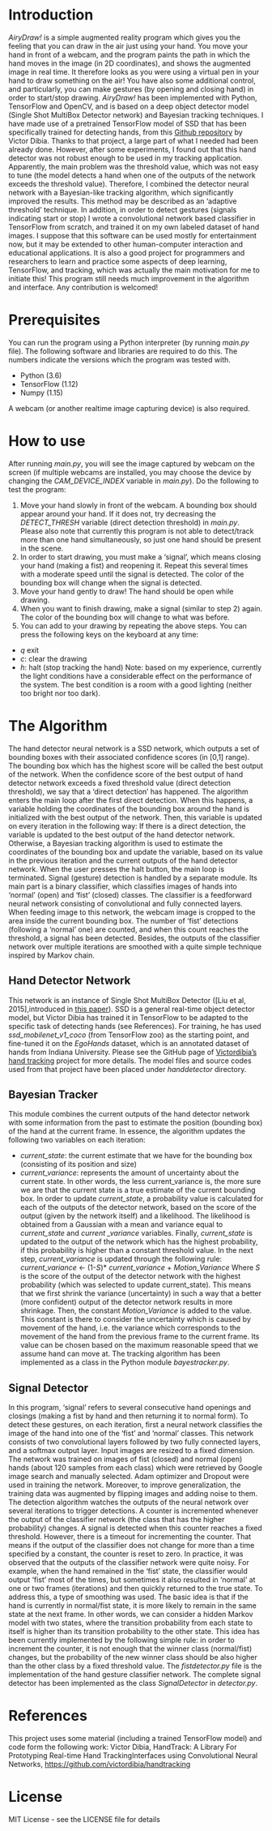 # Introduction

*AiryDraw!* is a simple augmented reality program which gives you the feeling that you can draw in the air just using your hand. You move your hand in front of a webcam, and the program paints the path in which the hand moves in the image (in 2D coordinates), and shows the augmented image in real time. It therefore looks as you were using a virtual pen in your hand to draw something on the air! You have also some additional control, and particularly, you can make gestures (by opening and closing hand) in order to start/stop drawing. 
*AiryDraw!* has been implemented with Python, TensorFlow and OpenCV, and is based on a deep object detector model (Single Shot MultiBox Detector network) and Bayesian tracking techniques. I have made use of a pretrained TensorFlow model of SSD that has been specifically trained for detecting hands, from this [Github repository](https://github.com/victordibia/handtracking) by Victor Dibia. Thanks to that project, a large part of what I needed had been already done. However, after some experiments, I found out that this hand detector was not robust enough to be used in my tracking application. Apparently, the main problem was the threshold value, which was not easy to tune (the model detects a hand when one of the outputs of the network exceeds the threshold value). Therefore, I combined the detector neural network with a Bayesian-like tracking algorithm, which significantly improved the results. This method may be described as an ‘adaptive threshold’ technique. In addition, in order to detect gestures (signals indicating start or stop) I wrote a convolutional network based classifier in TensorFlow from scratch, and trained it on my own labeled dataset of hand images.
I suppose that this software can be used mostly for entertainment now, but it may be extended to other human-computer interaction and educational applications. It is also a good project for programmers and researchers to learn and practice some aspects of deep learning, TensorFlow, and tracking, which was actually the main motivation for me to initiate this!
This program still needs much improvement in the algorithm and interface. Any contribution is welcomed!

# Prerequisites
You can run the program using a Python interpreter (by running *main.py* file). The following software and libraries are required to do this. The numbers indicate the versions which the program was tested with.
- Python (3.6)
- TensorFlow (1.12)
- Numpy (1.15)

A webcam (or another realtime image capturing device) is also required.

# How to use
After running *main.py*, you will see the image captured by webcam on the screen (if multiple webcams are installed, you may choose the device by changing the *CAM_DEVICE_INDEX* variable in *main.py*). Do the following to test the program:
1. Move your hand slowly in front of the webcam. A bounding box should appear around your hand. If it does not, try decreasing the *DETECT_THRESH* variable (direct detection threshold) in *main.py*. Please also note that currently this program is not able to detect/track more than one hand simultaneously, so just one hand should be present in the scene.
2. In order to start drawing, you must make a ‘signal’, which means closing your hand (making a fist) and reopening it. Repeat this several times with a moderate speed until the signal is detected. The color of the bounding box will change when the signal is detected.
3. Move your hand gently to draw! The hand should be open while drawing.
4. When you want to finish drawing, make a signal (similar to step 2) again. The color of the bounding box will change to what was before.
5. You can add to your drawing by repeating the above steps.
You can press the following keys on the keyboard at any time:
- *q* exit
- *c*: clear the drawing
- *h*: halt (stop tracking the hand)
Note: based on my experience, currently the light conditions have a considerable effect on the performance of the system. The best condition is a room with a good lighting (neither too bright nor too dark). 

# The Algorithm
The hand detector neural network is a SSD network, which outputs a set of bounding boxes with their associated confidence scores (in [0,1] range). The bounding box which has the highest score will be called the best output of the network.
When the confidence score of the best output of hand detector network exceeds a fixed threshold value (direct detection threshold), we say that a ‘direct detection’ has happened. The algorithm enters the main loop after the first direct detection. When this happens, a variable holding the coordinates of the bounding box around the hand is initialized with the best output of the network. Then, this variable is updated on every iteration in the following way:
If there is a direct detection, the variable is updated to the best output of the hand detector network. Otherwise, a Bayesian tracking algorithm is used to estimate the coordinates of the bounding box and update the variable, based on its value in the previous iteration and the current outputs of the hand detector network.
When the user presses the halt button, the main loop is terminated.
Signal (gesture) detection is handled by a separate module. Its main part is a binary classifier, which classifies images of hands into ‘normal’ (open) and ‘fist’ (closed) classes. The classifier is a feedforward neural network consisting of convolutional and fully connected layers. When feeding image to this network, the webcam image is cropped to the area inside the current bounding box. The number of ‘fist’ detections (following a ‘normal’ one) are counted, and when this count reaches the threshold, a signal has been detected. Besides, the outputs of the classifier network over multiple iterations are smoothed with a quite simple technique inspired by Markov chain.
## Hand Detector Network
This network is an instance of Single Shot MultiBox Detector ([Liu et al, 2015],introduced in [this paper](https://arxiv.org/abs/1512.02325)). SSD is a general real-time object detector model, but Victor Dibia has trained it in TensorFlow to be adapted to the specific task of detecting hands (see References). For training, he has used *ssd_mobilenet_v1_coco* (from TensorFlow zoo) as the starting point, and fine-tuned it on the *EgoHands* dataset, which is an annotated dataset of hands from Indiana University. Please see the GitHub page of [Victordibia’s hand tracking](https://github.com/victordibia/handtracking) project for more details. The model files and source codes used from that project have been placed under *handdetector* directory.
## Bayesian Tracker
This module combines the current outputs of the hand detector network with some information from the past to estimate the position (bounding box) of the hand at the current frame. In essence, the algorithm updates the following two variables on each iteration:  
- *current_state*: the current estimate that we have for the bounding box (consisting of its position and size)
- *current_variance*: represents the amount of uncertainty about the current state. In other words, the less current_variance is, the more sure we are that the current state is a true estimate of the current bounding box.
In order to update *current_state*, a probability value is calculated for each of the outputs of the detector network, based on the score of the output (given by the network itself) and a likelihood. The likelihood is obtained from a Gaussian with a mean and variance equal to *current_state* and *current _variance* variables. Finally, *current_state* is updated to the output of the network which has the highest probability, if this probability is higher than a constant threshold value.
In the next step, *current_variance* is updated through the following rule:
*current_variance* <- (1-*S*)* *current_variance* + *Motion_Variance*
Where *S* is the score of the output of the detector network with the highest probability (which was selected to update current_state). This means that we first shrink the variance (uncertainty) in such a way that a better (more confident) output of the detector network results in more shrinkage. Then, the constant *Motion_Variance* is added to the value. This constant is there to consider the uncertainty which is caused by movement of the hand, i.e. the variance which corresponds to the movement of the hand from the previous frame to the current frame. Its value can be chosen based on the maximum reasonable speed that we assume hand can move at.
The tracking algorithm has been implemented as a class in the Python module *bayestracker.py*.
## Signal Detector
In this program, ‘signal’ refers to several consecutive hand openings and closings (making a fist by hand and then returning it to normal form). To detect these gestures, on each iteration, first a neural network classifies the image of the hand into one of the ‘fist’ and ‘normal’ classes. This network consists of two convolutional layers followed by two fully connected layers, and a softmax output layer. Input images are resized to a fixed dimension. The network was trained on images of fist (closed) and normal (open) hands (about 120 samples from each class) which were retrieved by Google image search and manually selected. Adam optimizer and Dropout were used in training the network. Moreover, to improve generalization, the training data was augmented by flipping images and adding noise to them.
The detection algorithm watches the outputs of the neural network over several iterations to trigger detections. A counter is incremented whenever the output of the classifier network (the class that has the higher probability) changes. A signal is detected when this counter reaches a fixed threshold. However, there is a timeout for incrementing the counter. That means if the output of the classifier does not change for more than a time specified by a constant, the counter is reset to zero.
In practice, it was observed that the outputs of the classifier network were quite noisy. For example, when the hand remained in the ‘fist’ state, the classifier would output ‘fist’ most of the times, but sometimes it also resulted in ‘normal’ at one or two frames (iterations) and then quickly returned to the true state. To address this, a type of smoothing was used. The basic idea is that if the hand is currently in normal/fist state, it is more likely to remain in the same state at the next frame. In other words, we can consider a hidden Markov model with two states, where the transition probability from each state to itself is higher than its transition probability to the other state. This idea has been currently implemented by the following simple rule: in order to increment the counter, it is not enough that the winner class (normal/fist) changes, but the probability of the new winner class should be also higher than the other class by a fixed threshold value.
The *fistdetector.py* file is the implementation of the hand gesture classifier network. The complete signal detector has been implemented as the class *SignalDetector* in *detector.py*. 

# References
This project uses some material (including a trained TensorFlow model) and code form the following work:
Victor Dibia, HandTrack: A Library For Prototyping Real-time Hand TrackingInterfaces using Convolutional Neural Networks, https://github.com/victordibia/handtracking

# License
MIT License - see the LICENSE file for details  


